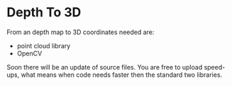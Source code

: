 # Depth To 3D
From an depth map to 3D coordinates needed are:
- point cloud library 
- OpenCV

Soon there will be an update of source files.
You are free to upload speed-ups, what means when code needs faster then the standard two libraries.